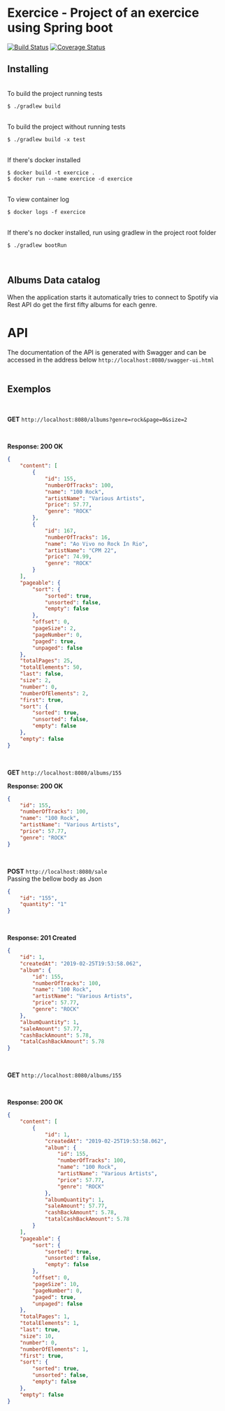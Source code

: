 # Exercice - Project of an exercice using Spring boot 
[![Build Status](https://travis-ci.com/tiagofvalerio/exercice.svg?branch=master)](https://travis-ci.com/tiagofvalerio/exercice) [![Coverage Status](https://coveralls.io/repos/github/tiagofvalerio/exercice/badge.svg)](https://coveralls.io/github/tiagofvalerio/exercice)

## Installing

<br />
To build the project running tests

```
$ ./gradlew build
```

<br />
To build the project without running tests

```
$ ./gradlew build -x test
```

<br />
If there's docker installed

```
$ docker build -t exercice .
$ docker run --name exercice -d exercice
```

<br />
To view container log

```
$ docker logs -f exercice
```

<br />
If there's no docker installed, run using gradlew in the project root folder

```
$ ./gradlew bootRun
```

<br />

## Albums Data catalog
When the application starts it automatically tries to connect to Spotify via Rest API do get the first fifty albums for each genre.


# API
The documentation of the API is generated with Swagger and can be accessed in the address below
```http://localhost:8080/swagger-ui.html```
<br />
<br />

## Exemplos
<br />

**GET** ```http://localhost:8080/albums?genre=rock&page=0&size=2```

<br />

**Response: 200 OK**

```json
{
    "content": [
        {
            "id": 155,
            "numberOfTracks": 100,
            "name": "100 Rock",
            "artistName": "Various Artists",
            "price": 57.77,
            "genre": "ROCK"
        },
        {
            "id": 167,
            "numberOfTracks": 16,
            "name": "Ao Vivo no Rock In Rio",
            "artistName": "CPM 22",
            "price": 74.99,
            "genre": "ROCK"
        }
    ],
    "pageable": {
        "sort": {
            "sorted": true,
            "unsorted": false,
            "empty": false
        },
        "offset": 0,
        "pageSize": 2,
        "pageNumber": 0,
        "paged": true,
        "unpaged": false
    },
    "totalPages": 25,
    "totalElements": 50,
    "last": false,
    "size": 2,
    "number": 0,
    "numberOfElements": 2,
    "first": true,
    "sort": {
        "sorted": true,
        "unsorted": false,
        "empty": false
    },
    "empty": false
}
```

<br />

**GET** ```http://localhost:8080/albums/155```
<br />

**Response: 200 OK**

```json
{
    "id": 155,
    "numberOfTracks": 100,
    "name": "100 Rock",
    "artistName": "Various Artists",
    "price": 57.77,
    "genre": "ROCK"
}
```

<br />

**POST** ```http://localhost:8080/sale```
<br />
Passing the bellow body as Json
```json
{
    "id": "155",
    "quantity": "1"
}
```
<br />

**Response: 201 Created**

```json
{
    "id": 1,
    "createdAt": "2019-02-25T19:53:58.062",
    "album": {
        "id": 155,
        "numberOfTracks": 100,
        "name": "100 Rock",
        "artistName": "Various Artists",
        "price": 57.77,
        "genre": "ROCK"
    },
    "albumQuantity": 1,
    "saleAmount": 57.77,
    "cashBackAmount": 5.78,
    "tatalCashBackAmount": 5.78
}
```
<br />

**GET** ```http://localhost:8080/albums/155```

<br />

**Response: 200 OK**

```json
{
    "content": [
        {
            "id": 1,
            "createdAt": "2019-02-25T19:53:58.062",
            "album": {
                "id": 155,
                "numberOfTracks": 100,
                "name": "100 Rock",
                "artistName": "Various Artists",
                "price": 57.77,
                "genre": "ROCK"
            },
            "albumQuantity": 1,
            "saleAmount": 57.77,
            "cashBackAmount": 5.78,
            "tatalCashBackAmount": 5.78
        }
    ],
    "pageable": {
        "sort": {
            "sorted": true,
            "unsorted": false,
            "empty": false
        },
        "offset": 0,
        "pageSize": 10,
        "pageNumber": 0,
        "paged": true,
        "unpaged": false
    },
    "totalPages": 1,
    "totalElements": 1,
    "last": true,
    "size": 10,
    "number": 0,
    "numberOfElements": 1,
    "first": true,
    "sort": {
        "sorted": true,
        "unsorted": false,
        "empty": false
    },
    "empty": false
}
```




